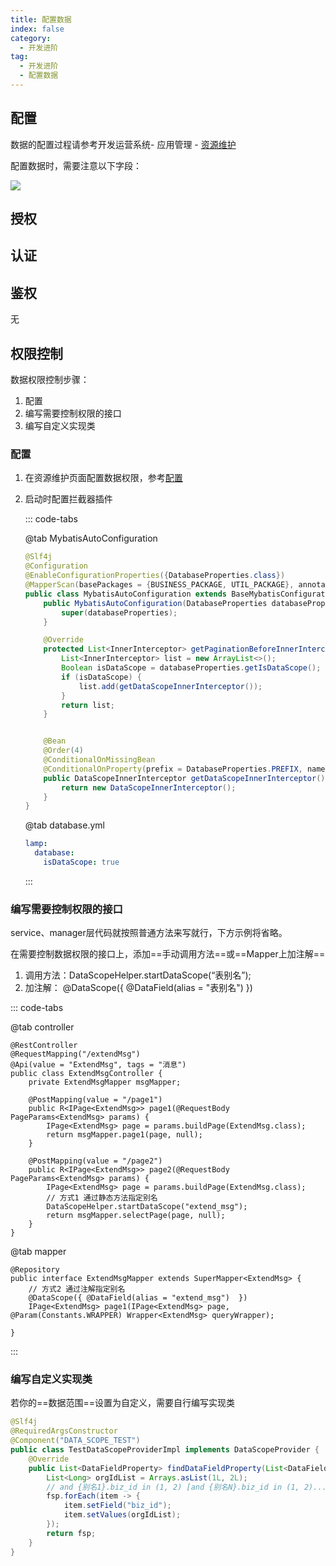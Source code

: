 ```yaml
---
title: 配置数据
index: false
category:
  - 开发进阶
tag:
  - 开发进阶
  - 配置数据
---
```


## 配置

数据的配置过程请参考开发运营系统- 应用管理 - [资源维护](../../intro/devOperation/application/资源维护.md)

配置数据时，需要注意以下字段：

![](/images/advanced/开发进阶_配置数据_配置.png)



## 授权

<!-- @include: ./配置菜单.md#authorization -->



## 认证

<!-- @include: ./配置菜单.md#identification -->



## 鉴权

无



## 权限控制

数据权限控制步骤：

1. 配置
2. 编写需要控制权限的接口
3. 编写自定义实现类

### 配置

1. 在资源维护页面配置数据权限，参考[配置](#配置)

2. 启动时配置拦截器插件

   ::: code-tabs

   @tab MybatisAutoConfiguration

   ```java
   @Slf4j
   @Configuration
   @EnableConfigurationProperties({DatabaseProperties.class})
   @MapperScan(basePackages = {BUSINESS_PACKAGE, UTIL_PACKAGE}, annotationClass = Repository.class)
   public class MybatisAutoConfiguration extends BaseMybatisConfiguration {
       public MybatisAutoConfiguration(DatabaseProperties databaseProperties) {
           super(databaseProperties);
       }
   
       @Override
       protected List<InnerInterceptor> getPaginationBeforeInnerInterceptor() {
           List<InnerInterceptor> list = new ArrayList<>();
           Boolean isDataScope = databaseProperties.getIsDataScope();
           if (isDataScope) {
               list.add(getDataScopeInnerInterceptor());
           }
           return list;
       }
   
   
       @Bean
       @Order(4)
       @ConditionalOnMissingBean
       @ConditionalOnProperty(prefix = DatabaseProperties.PREFIX, name = "isDataScope", havingValue = "true")
       public DataScopeInnerInterceptor getDataScopeInnerInterceptor() {
           return new DataScopeInnerInterceptor();
       }
   }
   ```

   @tab database.yml

   ```yaml
   lamp:
     database:
       isDataScope: true
   ```

   

   :::

### 编写需要控制权限的接口

service、manager层代码就按照普通方法来写就行，下方示例将省略。

在需要控制数据权限的接口上，添加==手动调用方法==或==Mapper上加注解==

1. 调用方法：DataScopeHelper.startDataScope(“表别名”);
2. 加注解： @DataScope({ @DataField(alias = "表别名")  })

::: code-tabs

@tab controller

```java{16-17}
@RestController
@RequestMapping("/extendMsg")
@Api(value = "ExtendMsg", tags = "消息")
public class ExtendMsgController {
  	private ExtendMsgMapper msgMapper;
  	
    @PostMapping(value = "/page1")
    public R<IPage<ExtendMsg>> page1(@RequestBody PageParams<ExtendMsg> params) {
      	IPage<ExtendMsg> page = params.buildPage(ExtendMsg.class);
        return msgMapper.page1(page, null);
    }

    @PostMapping(value = "/page2")
    public R<IPage<ExtendMsg>> page2(@RequestBody PageParams<ExtendMsg> params) {
      	IPage<ExtendMsg> page = params.buildPage(ExtendMsg.class);
      	// 方式1 通过静态方法指定别名
      	DataScopeHelper.startDataScope("extend_msg");
        return msgMapper.selectPage(page, null);
    }
}
```

@tab mapper

```java{3-6}
@Repository
public interface ExtendMsgMapper extends SuperMapper<ExtendMsg> {
  	// 方式2 通过注解指定别名
  	@DataScope({ @DataField(alias = "extend_msg")  })
    IPage<ExtendMsg> page1(IPage<ExtendMsg> page, @Param(Constants.WRAPPER) Wrapper<ExtendMsg> queryWrapper);

}
```

:::

### 编写自定义实现类

若你的==数据范围==设置为自定义，需要自行编写实现类

```java
@Slf4j
@RequiredArgsConstructor
@Component("DATA_SCOPE_TEST")
public class TestDataScopeProviderImpl implements DataScopeProvider {
    @Override
    public List<DataFieldProperty> findDataFieldProperty(List<DataFieldProperty> fsp) {
        List<Long> orgIdList = Arrays.asList(1L, 2L);
        // and {别名1}.biz_id in (1, 2) [and {别名N}.biz_id in (1, 2)...]
        fsp.forEach(item -> {
            item.setField("biz_id");
            item.setValues(orgIdList);
        });
        return fsp;
    }
}
```



